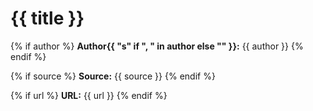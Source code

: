 # {{ title }}

{% if author %}
**Author{{ "s" if ", " in author else "" }}:** {{ author }}
{% endif %}

{% if source %}
**Source:** {{ source }}
{% endif %}

{% if url %}
**URL:** {{ url }}
{% endif %}

